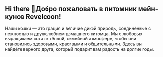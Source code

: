 ## Hi there 👋Добро пожаловать в питомник мейн-кунов Revelcoon!
Наши кошки — это грация и величие дикой природы, соединённые с нежностью и дружелюбием домашнего питомца. Мы с любовью выращиваем котят в тёплой, семейной атмосфере, чтобы они становились здоровыми, красивыми и общительными. Здесь вы найдёте верного друга, который подарит вам радость на долгие годы.

<!--revelcoon-site/
├── public/
│   └── index.html
├── src/
│   └── App.jsx
│   └── index.jsx
├── package.json
├── vite.config.js
└── tailwind.config.js (если используете Tailwind)

**Revelcoon/Revelcoon** is a ✨ _special_ ✨ repository because its `README.md` (this file) appears on your GitHub profile.

Here are some ideas to get you started:

- 🔭 I’m currently working on ...
- 🌱 I’m currently learning ...
- 👯 I’m looking to collaborate on ...
- 🤔 I’m looking for help with ...
- 💬 Ask me about ...
- 📫 How to reach me: ...
- 😄 Pronouns: ...
- ⚡ Fun fact: ...
-->
